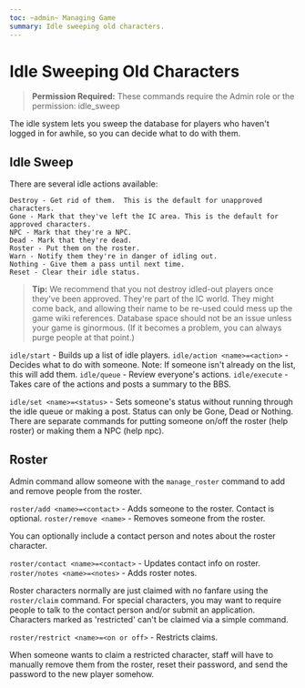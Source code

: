 ```yaml
---
toc: ~admin~ Managing Game
summary: Idle sweeping old characters.
---
```

# Idle Sweeping Old Characters

> **Permission Required:** These commands require the Admin role or the permission: idle\_sweep

The idle system lets you sweep the database for players who haven't logged in for awhile, so you can decide what to do with them.

## Idle Sweep

There are several idle actions available:

    Destroy - Get rid of them.  This is the default for unapproved characters.
    Gone - Mark that they've left the IC area. This is the default for approved characters.
    NPC - Mark that they're a NPC. 
    Dead - Mark that they're dead.
    Roster - Put them on the roster.
    Warn - Notify them they're in danger of idling out.
    Nothing - Give them a pass until next time.
    Reset - Clear their idle status.

> **Tip:** We recommend that you not destroy idled-out players once they've been approved.  They're part of the IC world.  They might come back, and allowing their name to be re-used could mess up the game wiki references.  Database space should not be an issue unless your game is ginormous. (If it becomes a problem, you can always purge people at that point.)

`idle/start` - Builds up a list of idle players.
`idle/action <name>=<action>` - Decides what to do with someone.
        Note: If someone isn't already on the list, this will add them.
`idle/queue` - Review everyone's actions.
`idle/execute` - Takes care of the actions and posts a summary to the BBS.

`idle/set <name>=<status>` - Sets someone's status without running through the idle queue 
    or making a post.  Status can only be Gone, Dead or Nothing.  There are separate commands
    for putting someone on/off the roster (help roster) or making them a NPC (help npc).

## Roster

Admin command allow someone with the `manage_roster` command to add and remove people from the roster.

`roster/add <name>=<contact>` - Adds someone to the roster.  Contact is optional.
`roster/remove <name>` - Removes someone from the roster.

You can optionally include a contact person and notes about the roster character.

`roster/contact <name>=<contact>` - Updates contact info on roster.  
`roster/notes <name>=<notes>` - Adds roster notes.

Roster characters normally are just claimed with no fanfare using the `roster/claim` command.  For special characters, you may want to require people to talk to the contact person and/or submit an application.  Characters marked as 'restricted' can't be claimed via a simple command.

`roster/restrict <name>=<on or off>` - Restricts claims.

When someone wants to claim a restricted character, staff will have to manually remove them from the roster, reset their password, and send the password to the new player somehow.